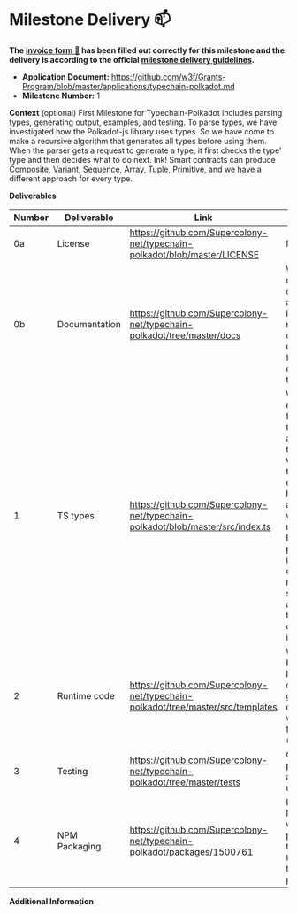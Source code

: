 # Milestone Delivery :mailbox:

**The [invoice form :pencil:](https://docs.google.com/forms/d/e/1FAIpQLSfmNYaoCgrxyhzgoKQ0ynQvnNRoTmgApz9NrMp-hd8mhIiO0A/viewform) has been filled out correctly for this milestone and the delivery is according to the official [milestone delivery guidelines](https://github.com/w3f/Grants-Program/blob/master/docs/milestone-deliverables-guidelines.md).**

* **Application Document:** https://github.com/w3f/Grants-Program/blob/master/applications/typechain-polkadot.md
* **Milestone Number:** 1

**Context** (optional)
First Milestone for Typechain-Polkadot includes parsing types, generating output, examples, and testing.
To parse types, we have investigated how the Polkadot-js library uses types. So we have come to make a recursive algorithm that generates all types before using them. When the parser gets a request to generate a type, it first checks the type' type and then decides what to do next. Ink! Smart contracts can produce Composite, Variant, Sequence, Array, Tuple, Primitive, and we have a different approach for every type.

**Deliverables**

| Number | Deliverable | Link | Notes |
| ------------- | ------------- | ------------- |------------- |
| 0a | License | https://github.com/Supercolony-net/typechain-polkadot/blob/master/LICENSE | MIT License |
| 0b | Documentation | https://github.com/Supercolony-net/typechain-polkadot/tree/master/docs | We will add more documentation and examples in the second milestone with covering upcoming features and explaination of typechain logic. |
| 1 | TS types | https://github.com/Supercolony-net/typechain-polkadot/blob/master/src/index.ts | While testing everything, we figured out that types for arguments and types for return values are not the same; for example, if we have u128 as an argument, we can pass number, string, BN, bigint, but polkadot.js if it's return type can return only number or string, so we are processing types depending on its usage. |
| 2 | Runtime code | https://github.com/Supercolony-net/typechain-polkadot/tree/master/src/templates | We use the Handlebars library to quickly generate output files with template format (src/templates). |
| 3 | Testing | https://github.com/Supercolony-net/typechain-polkadot/tree/master/tests | Covered psp22, psp34 and enums usage.
| 4 | NPM Packaging | https://github.com/Supercolony-net/typechain-polkadot/packages/1500761 | In the 2nd Milestone we will have two packages for typechain: typechain and typchain-parser. |


**Additional Information**